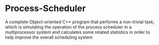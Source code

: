 # Process-Scheduler
A complete Object-oriented C++ program that performs a non-trivial task, which is simulating the operation of the process scheduler in a multiprocessor system and calculates some related statistics in order to help improve the overall scheduling system
